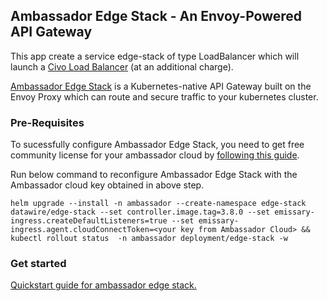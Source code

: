 ## Ambassador Edge Stack - An Envoy-Powered API Gateway
This app create a service edge-stack of type LoadBalancer  which will launch a [Civo Load Balancer](https://www.civo.com/load-balancers) (at an additional charge).


[Ambassador Edge Stack](https://www.getambassador.io/docs/edge-stack) is a Kubernetes-native API Gateway built on the Envoy Proxy which can route and secure traffic to your kubernetes cluster.

### Pre-Requisites

To sucessfully configure Ambassador Edge Stack, you need to get free community license for your ambassador cloud by [following this guide](https://www.getambassador.io/docs/edge-stack/latest/tutorials/getting-started).

Run below command to reconfigure Ambassador Edge Stack with the Ambassador cloud key obtained in above step.
```
helm upgrade --install -n ambassador --create-namespace edge-stack datawire/edge-stack --set controller.image.tag=3.8.0 --set emissary-ingress.createDefaultListeners=true --set emissary-ingress.agent.cloudConnectToken=<your key from Ambassador Cloud> && kubectl rollout status  -n ambassador deployment/edge-stack -w
```

### Get started

[Quickstart guide for ambassador edge stack.](https://www.getambassador.io/docs/edge-stack/latest/tutorials/getting-started)


